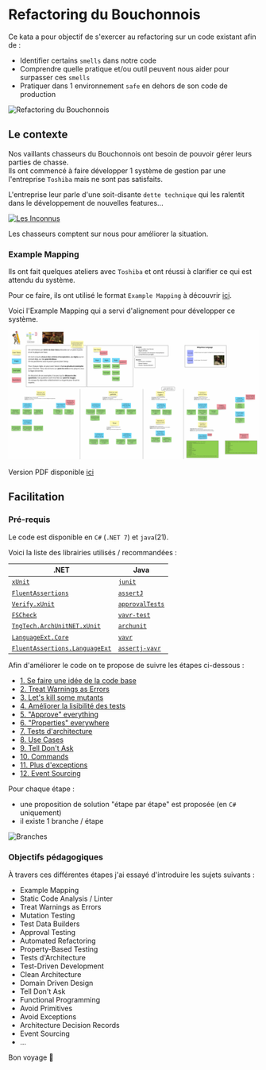 # Refactoring du Bouchonnois
Ce kata a pour objectif de s'exercer au refactoring sur un code existant afin de :
- Identifier certains `smells` dans notre code
- Comprendre quelle pratique et/ou outil peuvent nous aider pour surpasser ces `smells`
- Pratiquer dans 1 environnement `safe` en dehors de son code de production

![Refactoring du Bouchonnois](img/refactoring-du-bouchonnois.webp)

## Le contexte
Nos vaillants chasseurs du Bouchonnois ont besoin de pouvoir gérer leurs parties de chasse.  
Ils ont commencé à faire développer 1 système de gestion par une l'entreprise `Toshiba` mais ne sont pas satisfaits.  

L'entreprise leur parle d'une soit-disante `dette technique` qui les ralentit dans le développement de nouvelles features...

[![Les Inconnus](img/inconnus.webp)](https://youtu.be/QuGcoOJKXT8?si=N0e-w8GhgEnrBWv4)

Les chasseurs comptent sur nous pour améliorer la situation.

### Example Mapping
Ils ont fait quelques ateliers avec `Toshiba` et ont réussi à clarifier ce qui est attendu du système.

Pour ce faire, ils ont utilisé le format `Example Mapping` à découvrir [ici](https://xtrem-tdd.netlify.app/Flavours/example-mapping).

Voici l'Example Mapping qui a servi d'alignement pour développer ce système.

![Refactoring du Bouchonnois](example-mapping/example-mapping.webp)

Version PDF disponible [ici](example-mapping/example-mapping.pdf)

## Facilitation
### Pré-requis
Le code est disponible en `C#` (`.NET 7`) et `java`(21).

Voici la liste des librairies utilisés / recommandées :

| .NET                                                                                          | Java                                                               |
|-----------------------------------------------------------------------------------------------|--------------------------------------------------------------------|
| [`xUnit`](https://xunit.net/)                                                                 | [`junit`](https://junit.org/junit5/)                               |
| [`FluentAssertions`](https://fluentassertions.com/)                                           | [`assertJ`](https://joel-costigliola.github.io/assertj/)           |
| [`Verify.xUnit`](https://github.com/VerifyTests/Verify)                                       | [`approvalTests`](https://github.com/approvals/approvaltests.java) |
| [`FSCheck`](https://fscheck.github.io/FsCheck/)                                               | [`vavr-test`](https://github.com/vavr-io/vavr-test)                |
| [`TngTech.ArchUnitNET.xUnit`](https://archunitnet.readthedocs.io/en/latest/)                  | [`archunit`](https://www.archunit.org/)                            |
| [`LanguageExt.Core`](https://github.com/louthy/language-ext)                                  | [`vavr`](https://www.vavr.io/)                                     |
| [`FluentAssertions.LanguageExt`](https://www.nuget.org/packages/FluentAssertions.LanguageExt) | [`assertj-vavr`](https://github.com/assertj/assertj-vavr)          |

Afin d'améliorer le code on te propose de suivre les étapes ci-dessous :

- [1. Se faire une idée de la code base](facilitation/01.gather-metrics.md)
- [2. Treat Warnings as Errors](facilitation/02.treat-warnings-as-errors.md)
- [3. Let's kill some mutants](facilitation/03.kill-mutants.md)
- [4. Améliorer la lisibilité des tests](facilitation/04.improve-tests-readability.md)
- [5. "Approve" everything](facilitation/05.approve-everything.md)
- [6. "Properties" everywhere](facilitation/06.properties.md)
- [7. Tests d'architecture](facilitation/07.architecture-tests.md)
- [8. Use Cases](facilitation/08.use-cases.md)
- [9. Tell Don't Ask](facilitation/09.tell-dont-ask.md)
- [10. Commands](facilitation/10.commands.md)
- [11. Plus d'exceptions](facilitation/11.avoid-exceptions.md)
- [12. Event Sourcing](facilitation/12.event-sourcing.md)

Pour chaque étape :
- une proposition de solution "étape par étape" est proposée (en `C#` uniquement)
- il existe 1 branche / étape

![Branches](img/branches.webp)

### Objectifs pédagogiques
À travers ces différentes étapes j'ai essayé d'introduire les sujets suivants :
- Example Mapping
- Static Code Analysis / Linter
- Treat Warnings as Errors
- Mutation Testing
- Test Data Builders
- Approval Testing
- Automated Refactoring
- Property-Based Testing
- Tests d'Architecture
- Test-Driven Development
- Clean Architecture
- Domain Driven Design
- Tell Don't Ask
- Functional Programming
- Avoid Primitives
- Avoid Exceptions
- Architecture Decision Records
- Event Sourcing
- ...

Bon voyage 🤩